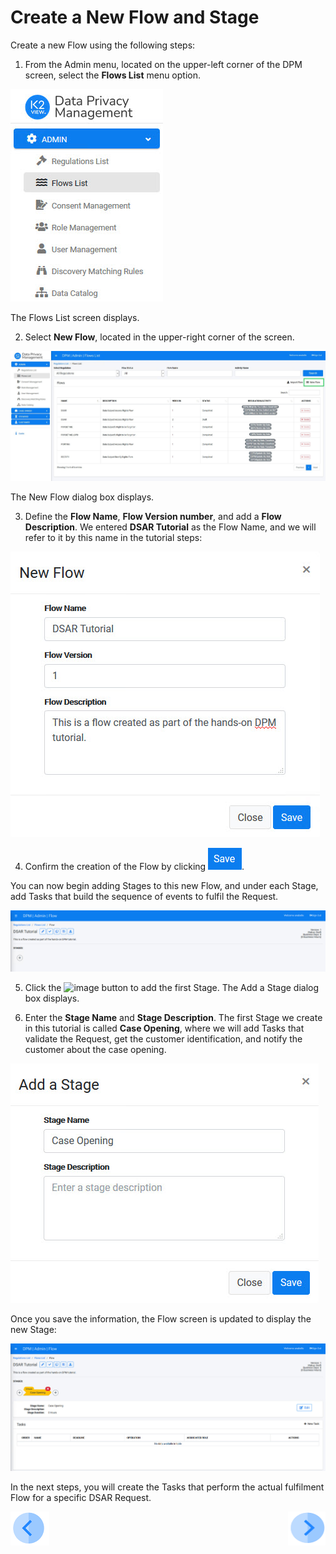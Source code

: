 # Create a New Flow and Stage

Create a new Flow using the following steps:

1.  From the Admin menu, located on the upper-left corner of the DPM screen, select the **Flows List** menu option.

![image](../images/01_02_01_DSAR_Menu_flow.jpg)

The Flows List screen displays.  

2. Select **New Flow**, located in the upper-right corner of the screen.

![image](../images/01_02_01_DSAR_Flow_List_screen.jpg)

The New Flow dialog box displays. 

3. Define the **Flow Name**, **Flow Version number**, and add a **Flow Description**. We entered **DSAR Tutorial** as the Flow Name, and we will refer to it by this name in the tutorial steps:

![image](../images/01_02_01_DSAR_New_Flow_popup.jpg)

4. Confirm the creation of the Flow by clicking ![image](../images/ICON_Save.jpg). 

You can now begin adding Stages to this new Flow, and under each Stage, add Tasks that build the sequence of events to fulfil the Request. 

![image](../images/01_02_01_DSAR_Empty_Flow.jpg)

5. Click the ![image](../images/1_02_01_DSAR_Add_Stage_icon.jpg) button to add the first Stage. The Add a Stage dialog box displays.

6. Enter the **Stage Name** and **Stage Description**. The first Stage we create in this tutorial is called **Case Opening**, where we will add Tasks that validate the Request, get the customer identification, and notify the customer about the case opening. 

![image](../images/01_02_01_DSAR_Add_Stage.jpg)

Once you save the information, the Flow screen is updated to display the new Stage:

![image](../images/01_02_01_DSAR_Flow_With_New_Stage.jpg)

In the next steps, you will create the Tasks that perform the actual fulfilment Flow for a specific DSAR Request.



[![Previous](../images/Previous.png)](01_02_00_DSAR_flow.md)[<img align="right" width="60" height="54" src="../images/Next.png">](01_02_02_DSAR_Tasks_First_Stage.md)
